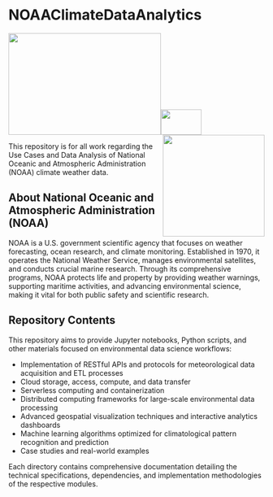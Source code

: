 # NOAAClimateDataAnalytics

<img src="https://cdn.oceanservice.noaa.gov/oceanserviceprod/facts/noaa-emblem-rgb-2022.png" width="300" height="200" /><img src="https://content.presentermedia.com/files/clipart/00033000/33230/handshake_800_wht.jpg" width="80" height="50" /> <img src="https://cdn-icons-png.flaticon.com/512/6114/6114221.png" width="200" height="200" align="right"/>


This repository is for all work regarding the Use Cases and Data Analysis of National Oceanic and Atmospheric Administration (NOAA) climate weather data. 

## About National Oceanic and Atmospheric Administration (NOAA)

NOAA is a U.S. government scientific agency that focuses on weather forecasting, ocean research, and climate monitoring. Established in 1970, it operates the National Weather Service, manages environmental satellites, and conducts crucial marine research. Through its comprehensive programs, NOAA protects life and property by providing weather warnings, supporting maritime activities, and advancing environmental science, making it vital for both public safety and scientific research.

## Repository Contents

This repository aims to provide Jupyter notebooks, Python scripts, and other materials focused on environmental data science workflows:

- Implementation of RESTful APIs and protocols for meteorological data acquisition and ETL processes
- Cloud storage, access, compute, and data transfer
- Serverless computing and containerization
- Distributed computing frameworks for large-scale environmental data processing
- Advanced geospatial visualization techniques and interactive analytics dashboards
- Machine learning algorithms optimized for climatological pattern recognition and prediction
- Case studies and real-world examples

Each directory contains comprehensive documentation detailing the technical specifications, dependencies, and implementation methodologies of the respective modules.
